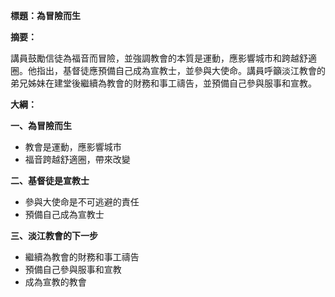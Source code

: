 **標題：為冒險而生**

**摘要：**

講員鼓勵信徒為福音而冒險，並強調教會的本質是運動，應影響城市和跨越舒適圈。他指出，基督徒應預備自己成為宣教士，並參與大使命。講員呼籲淡江教會的弟兄姊妹在建堂後繼續為教會的財務和事工禱告，並預備自己參與服事和宣教。

**大綱：**

**一、為冒險而生**
* 教會是運動，應影響城市
* 福音跨越舒適圈，帶來改變

**二、基督徒是宣教士**
* 參與大使命是不可逃避的責任
* 預備自己成為宣教士

**三、淡江教會的下一步**
* 繼續為教會的財務和事工禱告
* 預備自己參與服事和宣教
* 成為宣教的教會